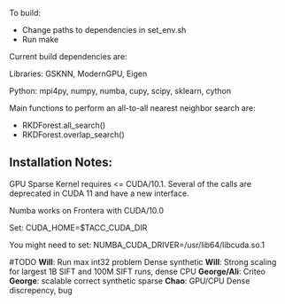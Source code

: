 
To build:
- Change paths to dependencies in set_env.sh
- Run make 

Current build dependencies are: 

Libraries: GSKNN, ModernGPU, Eigen

Python: mpi4py, numpy, numba, cupy, scipy, sklearn, cython

Main functions to perform an all-to-all nearest neighbor search are:
- RKDForest.all_search()
- RKDForest.overlap_search() 



Installation Notes:
--

GPU Sparse Kernel requires <= CUDA/10.1. Several of the calls are deprecated in CUDA 11 and have a new interface. 

Numba works on Frontera with CUDA/10.0

Set: CUDA_HOME=$TACC_CUDA_DIR

You might need to set: NUMBA_CUDA_DRIVER=/usr/lib64/libcuda.so.1


#TODO
**Will**: Run max int32 problem Dense synthetic
**Will**: Strong scaling for largest 1B SIFT and 100M  SIFT runs,  dense CPU
**George/Ali**: Criteo
**George**: scalable correct synthetic sparse
**Chao**: GPU/CPU Dense discrepency, bug
